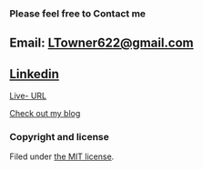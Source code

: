 ### Please feel free to Contact me
Email: LTowner622@gmail.com
---
[Linkedin](https://www.linkedin.com/in/lmtowner/)
---
[Live- URL](http://lmtowner.me)

[Check out my blog](http://lmtowner.me/blog)

### Copyright and license
Filed under [the MIT license](/LICENSE).

